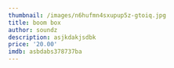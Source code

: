 ```yaml
---
thumbnail: /images/n6hufmn4sxupup5z-gtoiq.jpg
title: boom box
author: soundz
description: asjkdakjsdbk
price: '20.00'
imdb: asbdabs378737ba
---
```


